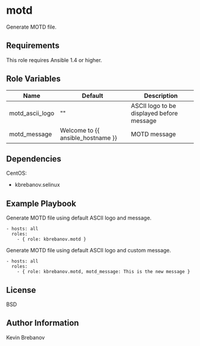 motd
====

Generate MOTD file.

Requirements
------------

This role requires Ansible 1.4 or higher.

Role Variables
--------------

| Name            | Default                           | Description                               |
|-----------------|-----------------------------------|-------------------------------------------|
| motd_ascii_logo | ""                                | ASCII logo to be displayed before message |
| motd_message    | Welcome to {{ ansible_hostname }} | MOTD message                              |

Dependencies
------------

CentOS:
  - kbrebanov.selinux

Example Playbook
----------------

Generate MOTD file using default ASCII logo and message.
```
- hosts: all
  roles:
    - { role: kbrebanov.motd }
```

Generate MOTD file using default ASCII logo and custom message.
```
- hosts: all
  roles:
    - { role: kbrebanov.motd, motd_message: This is the new message }
```

License
-------

BSD

Author Information
------------------

Kevin Brebanov
